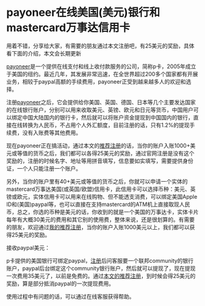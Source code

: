 # payoneer在线美国(美元)银行和mastercard万事达信用卡

用着不错，分享给大家，有需要的朋友通过本文注册吧，有25美元的奖励，具体看下面的介绍，本文会长期更新

[payoneer](https://share.payoneer.com/nav/QddYoACaq2TqdDFpCXzEU27pSfRFhu0qyMUsj0VQwYg9NDTRmr5qejSq3pZETJCogMpGAS-cO4AP1INrebZmPw2)是一个提供在线支付和线上收付款服务的公司，简称p卡，2005年成立于美国的纽约。最近几年，其发展非常迅速，在全世界超过200多个国家都有开展业务，相较于paypal高额的手续费用，payoneer正受到越来越多人的欢迎和选择。

注册[payoneer](https://share.payoneer.com/nav/QddYoACaq2TqdDFpCXzEU27pSfRFhu0qyMUsj0VQwYg9NDTRmr5qejSq3pZETJCogMpGAS-cO4AP1INrebZmPw2)之后，它会提供给你美国、英国、德国、日本等几个主要发达国家的在线银行账户，分别可以用来收取美元、英镑、欧元和日元等货币，中国用户可以绑定中国大陆国内的银行卡，然后就可以将账户资金提现到中国国内的银行，直接在线转换为人民币，不占用个人外汇额度，目前注册的话，只有1.2%的提现手续费，没有入账费等其他费用。

现在payoneer正在搞活动，通过本文的[推荐注册](https://share.payoneer.com/nav/QddYoACaq2TqdDFpCXzEU27pSfRFhu0qyMUsj0VQwYg9NDTRmr5qejSq3pZETJCogMpGAS-cO4AP1INrebZmPw2)的话，当你的账户入账1000+美元或等值的货币之后，我们都可以各得25美元的奖励，通过官网注册是没有这个奖励的，注册的时候名字、地址等用拼音填写，信息要如实填写，需要提供身份证，一个人只能注册一个账户。

另外，当你的账户里有40+美元或等值的货币之后，你就可以申请一个实体的mastercard万事达美国(或英国/欧盟)信用卡，此信用卡可以选择币种：美元、英镑或欧元，实体信用卡可以用来在线购物、但不能透支消费，可以绑定美国Apple ID和(美国)paypal等，也可以直接在支持mastercard的ATM机上直接取现人民币，总之，你选的币种是美元的话，你收到的就是一个美国的万事达卡，实体卡片每年有大概30美元的费用和其它别的使用费，整体来说，还是很划算的。有需要的朋友，欢迎通过[我的推荐注册](https://share.payoneer.com/nav/QddYoACaq2TqdDFpCXzEU27pSfRFhu0qyMUsj0VQwYg9NDTRmr5qejSq3pZETJCogMpGAS-cO4AP1INrebZmPw2)，当你的账户入账1000美元以上，我们都可以获得25美元的奖励。

接收paypal美元：

p卡提供的美国银行可绑定paypal，[注册](https://share.payoneer.com/nav/QddYoACaq2TqdDFpCXzEU27pSfRFhu0qyMUsj0VQwYg9NDTRmr5qejSq3pZETJCogMpGAS-cO4AP1INrebZmPw2)后问客服要一个联邦community的银行账户，paypal后台绑定这个community银行账户，然后就可以提现了，现在提现一次费用35美元了，以前是免费的。通过[本文的推荐注册](https://share.payoneer.com/nav/QddYoACaq2TqdDFpCXzEU27pSfRFhu0qyMUsj0VQwYg9NDTRmr5qejSq3pZETJCogMpGAS-cO4AP1INrebZmPw2)，到时候会得25美元的奖励，算是部分抵消paypal的一次提现费用。

使用过程中有问题的话，可以通过在线客服获得帮助。
